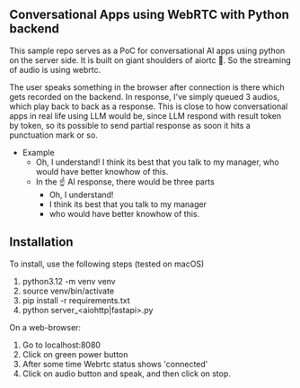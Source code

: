 ## Conversational Apps using WebRTC with Python backend
This sample repo serves as a PoC for conversational AI apps using python on the server side. It is built on giant shoulders of aiortc 🙏. So the streaming of audio is using webrtc.

The user speaks something in the browser after connection is there which gets recorded on the backend. In response, I've simply queued 3 audios, which play back to back as a response. This is close to how conversational apps in real life using LLM would be, since LLM respond with result token by token, so its possible to send partial response as soon it hits a punctuation mark or so. 

- Example
    - Oh, I understand! I think its best that you talk to my manager, who would have better knowhow of this.
    - In the ☝️ AI response, there would be three parts
        - Oh, I understand!
        - I think its best that you talk to my manager
        - who would have better knowhow of this.



## Installation
To install, use the following steps (tested on macOS)

1. python3.12 -m venv venv
2. source venv/bin/activate
3. pip install -r requirements.txt
4. python server_<aiohttp|fastapi>.py

On a web-browser: 

1. Go to localhost:8080
2. Click on green power button
3. After some time Webrtc status shows 'connected'
4. Click on audio button and speak, and then click on stop.
